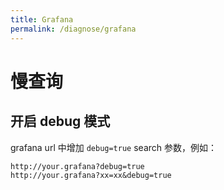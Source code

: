 ```yaml
---
title: Grafana
permalink: /diagnose/grafana
---
```


# 慢查询

## 开启 debug 模式

grafana url 中增加 `debug=true` search 参数，例如：

```url
http://your.grafana?debug=true
http://your.grafana?xx=xx&debug=true
```
